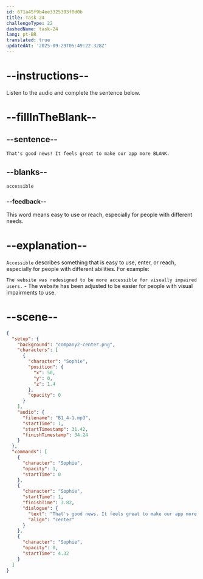```yaml
---
id: 671a45f9b4ee3325393f0d0b
title: Task 24
challengeType: 22
dashedName: task-24
lang: pt-BR
translated: true
updatedAt: '2025-09-29T05:49:22.328Z'
---
```


<!-- (audio) Sophie: That's good news! It feels great to make our app more accessible. -->

# --instructions--

Listen to the audio and complete the sentence below.

# --fillInTheBlank--

## --sentence--

`That's good news! It feels great to make our app more BLANK.`

## --blanks--

`accessible`

### --feedback--

This word means easy to use or reach, especially for people with different needs.

# --explanation--

`Accessible` describes something that is easy to use, enter, or reach, especially for people with different abilities. For example:

`The website was redesigned to be more accessible for visually impaired users.` - The website has been adjusted to be easier for people with visual impairments to use.

# --scene--

```json
{
  "setup": {
    "background": "company2-center.png",
    "characters": [
      {
        "character": "Sophie",
        "position": {
          "x": 50,
          "y": 0,
          "z": 1.4
        },
        "opacity": 0
      }
    ],
    "audio": {
      "filename": "B1_4-1.mp3",
      "startTime": 1,
      "startTimestamp": 31.42,
      "finishTimestamp": 34.24
    }
  },
  "commands": [
    {
      "character": "Sophie",
      "opacity": 1,
      "startTime": 0
    },
    {
      "character": "Sophie",
      "startTime": 1,
      "finishTime": 3.82,
      "dialogue": {
        "text": "That's good news. It feels great to make our app more accessible.",
        "align": "center"
      }
    },
    {
      "character": "Sophie",
      "opacity": 0,
      "startTime": 4.32
    }
  ]
}
```
